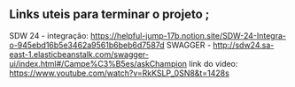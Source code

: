 ## Links uteis para terminar o projeto ;

SDW 24 - integração: https://helpful-jump-17b.notion.site/SDW-24-Integra-o-945ebd16b5e3462a9561b6beb6d7587d
SWAGGER - http://sdw24.sa-east-1.elasticbeanstalk.com/swagger-ui/index.html#/Campe%C3%B5es/askChampion
link do video: https://www.youtube.com/watch?v=RkKSLP_0SN8&t=1428s
